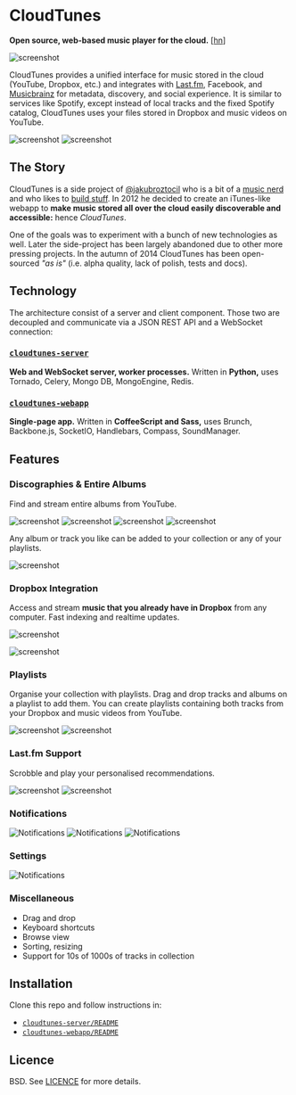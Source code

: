 # CloudTunes

**Open source, web-based music player for the cloud.**   [[hn](https://news.ycombinator.com/item?id=8284785 "Hacker News discussion")]


![screenshot](screenshots/Collection.png)


CloudTunes provides a unified interface 
for music stored in the cloud (YouTube, Dropbox, etc.) and integrates with 
[Last.fm](http://www.last.fm/api), Facebook, 
and [Musicbrainz](https://musicbrainz.org/) for metadata, discovery, 
and social experience. It is similar to services like Spotify, 
except instead of local tracks and the fixed Spotify catalog, 
CloudTunes uses your files stored in Dropbox and music videos on YouTube.


![screenshot](screenshots/Explore.png)
![screenshot](screenshots/Settings-Social.png)



## The Story

CloudTunes is a side project of 
[@jakubroztocil](https://twitter.com/jakubroztocil) who is a bit of a 
[music nerd](http://last.fm/user/oswaldcz) and who likes to 
[build stuff](https://github.com/jakubroztocil).  In 2012 he decided 
to create an iTunes-like webapp to **make music stored all over the cloud 
easily discoverable and accessible:** hence *CloudTunes*. 

One of the goals was to experiment with a bunch of new technologies as well.
Later the side-project has been largely abandoned due to other more pressing 
projects. In the autumn of 2014 CloudTunes has been open-sourced *"as is"* 
(i.e. alpha quality, lack of polish, tests and docs).


## Technology

The architecture consist of a server and client component. Those two are 
decoupled and communicate via a JSON REST API and a WebSocket connection:


### [`cloudtunes-server`](cloudtunes-server)

**Web and WebSocket server, worker processes.**
Written in **Python,** uses Tornado, Celery, Mongo DB, MongoEngine, Redis.


### [`cloudtunes-webapp`](cloudtunes-webapp) 
**Single-page app.** Written in **CoffeeScript and Sass,** uses Brunch, 
Backbone.js, SocketIO, Handlebars, Compass, SoundManager.



## Features

### Discographies & Entire Albums

Find and stream entire albums from YouTube.

![screenshot](screenshots/Artist-Discography.png)
![screenshot](screenshots/Artist-Top-Videos.png)
![screenshot](screenshots/Artist-Related.png)
![screenshot](screenshots/Search.png)

Any album or track you like can be added to your collection or any of your playlists.

![screenshot](screenshots/DnD-Album.png)


### Dropbox Integration

Access and stream **music that you already have in Dropbox** from any computer.
Fast indexing and realtime updates.
 
![screenshot](screenshots/Dropbox.png)


![screenshot](screenshots/Dropbox-Sync.png)


### Playlists

Organise your collection with playlists. Drag and drop tracks and 
albums on a playlist to add them. You can create playlists containing both tracks from your Dropbox and music videos from YouTube.

![screenshot](screenshots/DnD.png)
![screenshot](screenshots/Playlist.png)


### Last.fm Support

Scrobble and play your personalised recommendations. 

![screenshot](screenshots/Scrobbling.png)
![screenshot](screenshots/Explore-Trending.png)


### Notifications

![Notifications](screenshots/Settings-Notifications.png)
![Notifications](screenshots/Notification.png)
![Notifications](screenshots/Notification-Confirm.png)

### Settings

![Notifications](screenshots/Settings.png)


### Miscellaneous

* Drag and drop
* Keyboard shortcuts
* Browse view
* Sorting, resizing
* Support for 10s of 1000s of tracks in collection


## Installation

Clone this repo and follow instructions in:

* [`cloudtunes-server/README`](cloudtunes-server)
* [`cloudtunes-webapp/README`](cloudtunes-webapp)


## Licence

BSD. See [LICENCE](LICENCE) for more details.
